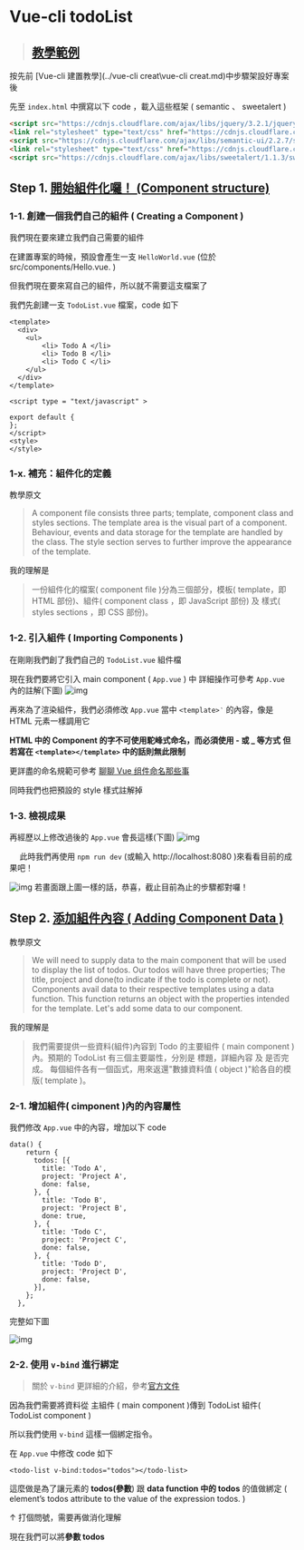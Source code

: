 # Vue-cli todoList
>## [教學範例](https://scotch.io/tutorials/build-a-to-do-app-with-vue-js-2)


按先前 [Vue-cli 建置教學](../vue-cli creat\vue-cli creat.md)中步驟架設好專案後

先至 ```index.html``` 中撰寫以下 code ，載入這些框架 ( semantic 、 sweetalert ) 
```html
<script src="https://cdnjs.cloudflare.com/ajax/libs/jquery/3.2.1/jquery.min.js"></script> 
<link rel="stylesheet" type="text/css" href="https://cdnjs.cloudflare.com/ajax/libs/semantic-ui/2.2.7/semantic.min.css">
<script src="https://cdnjs.cloudflare.com/ajax/libs/semantic-ui/2.2.7/semantic.min.js"></script>
<link rel="stylesheet" type="text/css" href="https://cdnjs.cloudflare.com/ajax/libs/sweetalert/1.1.3/sweetalert.min.css">
<script src="https://cdnjs.cloudflare.com/ajax/libs/sweetalert/1.1.3/sweetalert.min.js"></script>
```

## Step 1. [開始組件化囉！ (Component structure)](https://scotch.io/tutorials/build-a-to-do-app-with-vue-js-2#toc-component-structure)

### 1-1. 創建一個我們自己的組件 ( Creating a Component )
我們現在要來建立我們自己需要的組件

在建置專案的時候，預設會產生一支 ```HelloWorld.vue``` (位於 src/components/Hello.vue. )

但我們現在要來寫自己的組件，所以就不需要這支檔案了

我們先創建一支 ```TodoList.vue``` 檔案，code 如下

```JS
<template>
  <div>
    <ul>
        <li> Todo A </li> 
        <li> Todo B </li> 
        <li> Todo C </li> 
    </ul> 
  </div>
</template>

<script type = "text/javascript" >

export default {
};
</script>
<style>
</style>
```

### 1-x. 補充：組件化的定義

教學原文
> A component file consists three parts; template, component class and styles sections. The template area is the visual part of a component. Behaviour, events and data storage for the template are handled by the class. The style section serves to further improve the appearance of the template.


我的理解是
> 一份組件化的檔案( component file )分為三個部分，模板( template，即 HTML 部份)、組件( component class ，即 JavaScript 部份) 及 樣式( styles sections ，即 CSS 部份)。


### 1-2. 引入組件 ( Importing Components )
在剛剛我們創了我們自己的 ```TodoList.vue``` 組件檔

現在我們要將它引入 main component ( ```App.vue``` ) 中
詳細操作可參考 ```App.vue``` 內的註解(下圖)
![img](../imgs/Todo-01.png)

再來為了渲染組件，我們必須修改 ```App.vue``` 當中 ```<template>‵``` 的內容，像是 HTML 元素一樣調用它

**HTML 中的 Component 的字不可使用駝峰式命名，而必須使用 - 或 _ 等方式**
**但若寫在 ```<template></template>``` 中的話則無此限制**

更詳盡的命名規範可參考 [聊聊 Vue 组件命名那些事](https://jingsam.github.io/2016/10/30/vue-components-naming.html)

同時我們也把預設的 style 樣式註解掉

### 1-3. 檢視成果
再經歷以上修改過後的 ```App.vue``` 會長這樣(下圖)
![img](../imgs/Todo-02.png)

　
此時我們再使用 ```npm run dev``` (或輸入 http://localhost:8080 )來看看目前的成果吧！

![img](../imgs/Todo-03.png)
若畫面跟上圖一樣的話，恭喜，截止目前為止的步驟都對囉！


## Step 2. [添加組件內容 ( Adding Component Data )](https://scotch.io/tutorials/build-a-to-do-app-with-vue-js-2#toc-adding-component-data)

教學原文
> We will need to supply data to the main component that will be used to display the list of todos. Our todos will have three properties; The title, project and done(to indicate if the todo is complete or not). Components avail data to their respective templates using a data function. This function returns an object with the properties intended for the template. Let's add some data to our component.

我的理解是
> 我們需要提供一些資料(組件)內容到 Todo 的主要組件 ( main component )內。預期的 TodoList 有三個主要屬性，分別是 標題，詳細內容 及 是否完成。
每個組件各有一個函式，用來返還"數據資料值 ( object )"給各自的模版( template )。 

### 2-1. 增加組件( cimponent )內的內容屬性
我們修改 ```App.vue``` 中的內容，增加以下 code
```JS
data() {
    return {
      todos: [{
        title: 'Todo A',
        project: 'Project A',
        done: false,
      }, {
        title: 'Todo B',
        project: 'Project B',
        done: true,
      }, {
        title: 'Todo C',
        project: 'Project C',
        done: false,
      }, {
        title: 'Todo D',
        project: 'Project D',
        done: false,
      }],
    };
  },
```
完整如下圖

![img](../imgs/Todo-04.png)

### 2-2. 使用 ```v-bind``` 進行綁定

> 關於 ```v-bind``` 更詳細的介紹，參考[官方文件](https://v1-cn.vuejs.org/guide/class-and-style.html)

因為我們需要將資料從 主組件 ( main component )傳到 TodoList 組件( TodoList component )

所以我們使用 ```v-bind``` 這樣一個綁定指令。

在 ```App.vue``` 中修改 code 如下
```JS
<todo-list v-bind:todos="todos"></todo-list>
```

這麼做是為了讓元素的 **todos(參數**) 跟 **data function 中的 todos** 的值做綁定 ( element’s todos attribute to the value of the expression todos. )

↑ 打個問號，需要再做消化理解

現在我們可以將**參數 todos**






